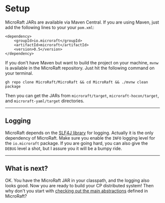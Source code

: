 
# Setup

MicroRaft JARs are available via Maven Central. If you are
using Maven, just add the following lines to your your `pom.xml`:

~~~~{.xml}
<dependency>
    <groupId>io.microraft</groupId>
	<artifactId>microraft</artifactId>
	<version>0.5</version>
</dependency>
~~~~

If you don't have Maven but want to build the project on your machine, `mvnw` is
available in the MicroRaft repository. Just hit the following command on your
terminal.

```
gh repo clone MicroRaft/MicroRaft && cd MicroRaft && ./mvnw clean package
``` 

Then you can get the JARs from `microraft/target`, `microraft-hocon/target`, and
`microraft-yaml/target` directories.

-----

## Logging

MicroRaft depends on the <a href="http://www.slf4j.org/" target="_blank">SLF4J
library</a> for logging. Actually it is the only dependency of MicroRaft. Make
sure you enable the `INFO` logging level for the `io.microraft` package. If you
are going hard, you can also give the `DEBUG` level a shot, but I assure you it
will be a bumpy ride.

-----

## What is next?

OK. You have the MicroRaft JAR in your classpath, and the logging also looks
good. Now you are ready to build your CP distributed system! Then why don't you
start with [checking out the main abstractions](main-abstractions.md) defined in
MicroRaft?
